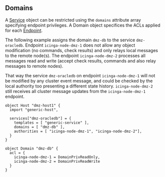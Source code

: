 ## <a id="domains"></a> Domains

A [Service](#objecttype-service) object can be restricted using the `domains` attribute
array specifying endpoint privileges.
A Domain object specifices the ACLs applied for each [Endpoint](#objecttype-endpoint).

The following example assigns the domain `dmz-db` to the service `dmz-oracledb`. Endpoint
`icinga-node-dmz-1` does not allow any object modification (no commands, check results) and only
relays local messages to the remote node(s). The endpoint `icinga-node-dmz-2` processes all
messages read and write (accept check results, commands and also relay messages to remote
nodes).

That way the service `dmz-oracledb` on endpoint `icinga-node-dmz-1` will not be modified
by any cluster event message, and could be checked by the local authority too presenting
a different state history. `icinga-node-dmz-2` still receives all cluster message updates
from the `icinga-node-dmz-1` endpoint.

    object Host "dmz-host1" {
      import "generic-host",

      services["dmz-oracledb"] = {
        templates = [ "generic-service" ],
        domains = [ "dmz-db" ],
        authorities = [ "icinga-node-dmz-1", "icinga-node-dmz-2"],
      }
    }

    object Domain "dmz-db" {
      acl = {
        icinga-node-dmz-1 = DomainPrivReadOnly,
        icinga-node-dmz-2 = DomainPrivReadWrite
      }
    }
